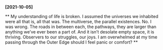 **[2021-10-05]**

**
My understanding of life is broken. I assumed the universes we inhabited were all that is, all that was. The multiverse, the parallel existences. No. I was wrong. The roads in between each, the pathways, they are larger than anything we’ve ever been a part of. And it isn’t desolate empty space, it is thriving. Observers to our struggles, our joys. I am overwhelmed at my time passing through the Outer Edge should I feel panic or comfort? 
**